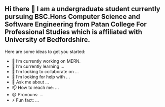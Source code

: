## Hi there 👋 I am a undergraduate student currently pursuing BSC.Hons Computer Science and Software Engineering from Patan College For Professional Studies which is affiliated with University of Bedfordshire. 

Here are some ideas to get you started:

- 🔭 I’m currently working on MERN.
- 🌱 I’m currently learning ...
- 👯 I’m looking to collaborate on ...
- 🤔 I’m looking for help with ...
- 💬 Ask me about ...
- 📫 How to reach me: ...
- 😄 Pronouns: ...
- ⚡ Fun fact: ...
